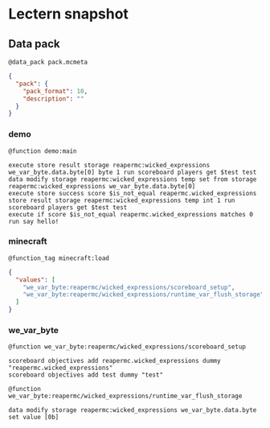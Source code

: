 # Lectern snapshot

## Data pack

`@data_pack pack.mcmeta`

```json
{
  "pack": {
    "pack_format": 10,
    "description": ""
  }
}
```

### demo

`@function demo:main`

```mcfunction
execute store result storage reapermc:wicked_expressions we_var_byte.data.byte[0] byte 1 run scoreboard players get $test test
data modify storage reapermc:wicked_expressions temp set from storage reapermc:wicked_expressions we_var_byte.data.byte[0]
execute store success score $is_not_equal reapermc.wicked_expressions store result storage reapermc:wicked_expressions temp int 1 run scoreboard players get $test test
execute if score $is_not_equal reapermc.wicked_expressions matches 0 run say hello!
```

### minecraft

`@function_tag minecraft:load`

```json
{
  "values": [
    "we_var_byte:reapermc/wicked_expressions/scoreboard_setup",
    "we_var_byte:reapermc/wicked_expressions/runtime_var_flush_storage"
  ]
}
```

### we_var_byte

`@function we_var_byte:reapermc/wicked_expressions/scoreboard_setup`

```mcfunction
scoreboard objectives add reapermc.wicked_expressions dummy "reapermc.wicked_expressions"
scoreboard objectives add test dummy "test"
```

`@function we_var_byte:reapermc/wicked_expressions/runtime_var_flush_storage`

```mcfunction
data modify storage reapermc:wicked_expressions we_var_byte.data.byte set value [0b]
```
